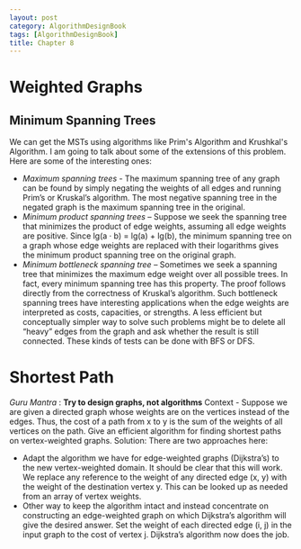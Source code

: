 ```yaml
---
layout: post
category: AlgorithmDesignBook
tags: [AlgorithmDesignBook]
title: Chapter 8
---
```


# Weighted Graphs

## Minimum Spanning Trees

We can get the MSTs using algorithms like Prim's Algorithm and Krushkal's Algorithm.  I am going to talk about some of the extensions of this problem. Here are some of the interesting ones:
* _Maximum spanning trees_ - The maximum spanning tree of any graph can be found by simply negating the weights of all edges and running Prim’s or Kruskal’s algorithm. The most negative spanning tree in the negated graph is the maximum spanning tree in the original.
* _Minimum product spanning trees_ – Suppose we seek the spanning tree that minimizes the product of edge weights, assuming all edge weights are positive. Since lg(a · b) = lg(a) + lg(b), the minimum spanning tree on a graph whose edge weights are replaced with their logarithms gives the minimum product spanning tree on the original graph.
* _Minimum bottleneck spanning tree_ – Sometimes we seek a spanning tree that minimizes the maximum edge weight over all possible trees. In fact, every minimum spanning tree has this property. The proof follows directly from the correctness of Kruskal’s algorithm.
Such bottleneck spanning trees have interesting applications when the edge weights are interpreted as costs, capacities, or strengths. A less efficient but conceptually simpler way to solve such problems might be to delete all “heavy” edges from the graph and ask whether the result is still connected. These kinds of tests can be done with BFS or DFS.


# Shortest Path

_Guru Mantra_ : **Try to design graphs, not algorithms**
Context - Suppose we are given a directed graph whose weights are on the vertices instead of the edges. Thus, the cost of a path from x to y is the sum of the weights of all vertices on the path. Give an efficient algorithm for finding shortest paths on vertex-weighted graphs.
Solution: There are two approaches here:
* Adapt the algorithm we have for edge-weighted graphs (Dijkstra’s) to the new vertex-weighted domain. It should be clear that this will work. We replace any reference to the weight of any directed edge (x, y) with the weight of the destination vertex y. This can be looked up as needed from an array of vertex weights.
* Other way to keep the algorithm intact and instead concentrate on constructing an edge-weighted graph on which Dijkstra’s algorithm will give the desired answer. Set the weight of each directed edge (i, j) in the input graph to the cost of vertex j. Dijkstra’s algorithm now does the job.

